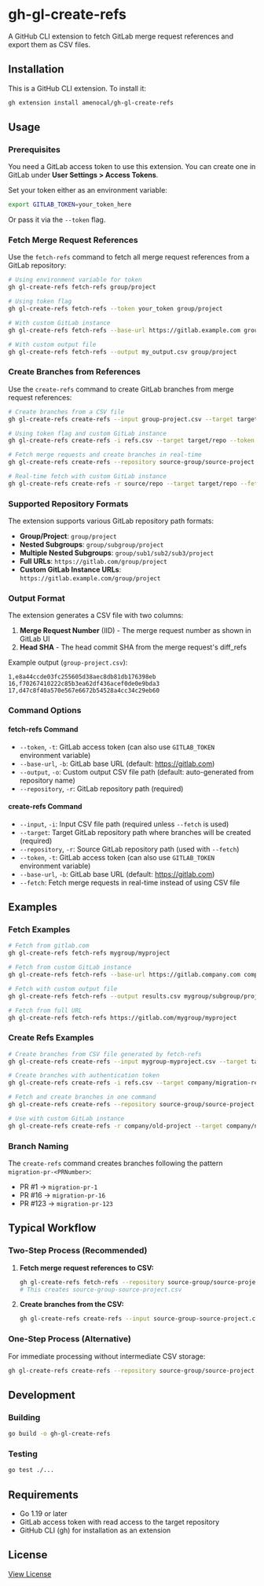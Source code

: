 # gh-gl-create-refs

A GitHub CLI extension to fetch GitLab merge request references and export them as CSV files.

## Installation

This is a GitHub CLI extension. To install it:

```bash
gh extension install amenocal/gh-gl-create-refs
```

## Usage

### Prerequisites

You need a GitLab access token to use this extension. You can create one in GitLab under **User Settings > Access Tokens**.

Set your token either as an environment variable:
```bash
export GITLAB_TOKEN=your_token_here
```

Or pass it via the `--token` flag.

### Fetch Merge Request References

Use the `fetch-refs` command to fetch all merge request references from a GitLab repository:

```bash
# Using environment variable for token
gh gl-create-refs fetch-refs group/project

# Using token flag
gh gl-create-refs fetch-refs --token your_token group/project

# With custom GitLab instance
gh gl-create-refs fetch-refs --base-url https://gitlab.example.com group/project

# With custom output file
gh gl-create-refs fetch-refs --output my_output.csv group/project
```

### Create Branches from References

Use the `create-refs` command to create GitLab branches from merge request references:

```bash
# Create branches from a CSV file
gh gl-create-refs create-refs --input group-project.csv --target target-group/target-project

# Using token flag and custom GitLab instance
gh gl-create-refs create-refs -i refs.csv --target target/repo --token your_token --base-url https://gitlab.example.com

# Fetch merge requests and create branches in real-time
gh gl-create-refs create-refs --repository source-group/source-project --target target-group/target-project --fetch

# Real-time fetch with custom GitLab instance
gh gl-create-refs create-refs -r source/repo --target target/repo --fetch --base-url https://gitlab.example.com
```

### Supported Repository Formats

The extension supports various GitLab repository path formats:

- **Group/Project**: `group/project`
- **Nested Subgroups**: `group/subgroup/project`
- **Multiple Nested Subgroups**: `group/sub1/sub2/sub3/project`
- **Full URLs**: `https://gitlab.com/group/project`
- **Custom GitLab Instance URLs**: `https://gitlab.example.com/group/project`

### Output Format

The extension generates a CSV file with two columns:
1. **Merge Request Number** (IID) - The merge request number as shown in GitLab UI
2. **Head SHA** - The head commit SHA from the merge request's diff_refs

Example output (`group-project.csv`):
```csv
1,e8a44ccde03fc255605d38aec8db81db176398eb
16,f70267410222c85b3ea62df436acef0de0e9bda3
17,d47c8f40a570e567e6672b54528a4cc34c29eb60
```

### Command Options

#### fetch-refs Command
- `--token`, `-t`: GitLab access token (can also use `GITLAB_TOKEN` environment variable)
- `--base-url`, `-b`: GitLab base URL (default: https://gitlab.com)
- `--output`, `-o`: Custom output CSV file path (default: auto-generated from repository name)
- `--repository`, `-r`: GitLab repository path (required)

#### create-refs Command
- `--input`, `-i`: Input CSV file path (required unless `--fetch` is used)
- `--target`: Target GitLab repository path where branches will be created (required)
- `--repository`, `-r`: Source GitLab repository path (used with `--fetch`)
- `--token`, `-t`: GitLab access token (can also use `GITLAB_TOKEN` environment variable)
- `--base-url`, `-b`: GitLab base URL (default: https://gitlab.com)  
- `--fetch`: Fetch merge requests in real-time instead of using CSV file

## Examples

### Fetch Examples
```bash
# Fetch from gitlab.com
gh gl-create-refs fetch-refs mygroup/myproject

# Fetch from custom GitLab instance
gh gl-create-refs fetch-refs --base-url https://gitlab.company.com company/team/project

# Fetch with custom output file
gh gl-create-refs fetch-refs --output results.csv mygroup/subgroup/project

# Fetch from full URL
gh gl-create-refs fetch-refs https://gitlab.com/mygroup/myproject
```

### Create Refs Examples
```bash
# Create branches from CSV file generated by fetch-refs
gh gl-create-refs create-refs --input mygroup-myproject.csv --target target-group/target-repo

# Create branches with authentication token
gh gl-create-refs create-refs -i refs.csv --target company/migration-repo --token glpat-xxxxxxxxxxxxxxxxxxxx

# Fetch and create branches in one command
gh gl-create-refs create-refs --repository source-group/source-project --target migration-group/migration-repo --fetch

# Use with custom GitLab instance
gh gl-create-refs create-refs -r company/old-project --target company/new-project --fetch --base-url https://gitlab.company.com
```

### Branch Naming
The `create-refs` command creates branches following the pattern `migration-pr-<PRNumber>`:
- PR #1 → `migration-pr-1`
- PR #16 → `migration-pr-16`  
- PR #123 → `migration-pr-123`

## Typical Workflow

### Two-Step Process (Recommended)
1. **Fetch merge request references to CSV:**
   ```bash
   gh gl-create-refs fetch-refs --repository source-group/source-project
   # This creates source-group-source-project.csv
   ```

2. **Create branches from the CSV:**
   ```bash
   gh gl-create-refs create-refs --input source-group-source-project.csv --target target-group/target-project
   ```

### One-Step Process (Alternative)
For immediate processing without intermediate CSV storage:
```bash
gh gl-create-refs create-refs --repository source-group/source-project --target target-group/target-project --fetch
```

## Development

### Building

```bash
go build -o gh-gl-create-refs
```

### Testing

```bash
go test ./...
```

## Requirements

- Go 1.19 or later
- GitLab access token with read access to the target repository
- GitHub CLI (gh) for installation as an extension

## License

[View License](LICENSE)